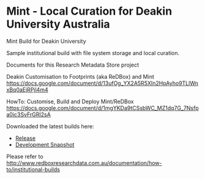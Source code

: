 Mint - Local Curation for Deakin University Australia
======================

Mint Build for Deakin University

Sample institutional build with file system storage and local curation.



Documents for this Research Metadata Store project

Deakin Customisation to Footprints (aka ReDBox) and Mint
https://docs.google.com/document/d/13ufOg_YX2A5R5XIn2HpAyho9TLlWnxBq0aEjRPjl4m4


HowTo: Customise, Build and Deploy Mint/ReDBox
https://docs.google.com/document/d/1mgYKDa9tCSsbWC_MZ1dq7G_7Nsfpa0ic3SvFrGRI2sA



Downloaded the latest builds here:

* [Release](http://dev.redboxresearchdata.com.au/nexus/service/local/artifact/maven/redirect?r=releases&g=com.googlecode.redbox-mint&a=mint-local-curation-demo&v=LATEST&c=build&e=tar.gz)
* [Development Snapshot](http://dev.redboxresearchdata.com.au/nexus/service/local/artifact/maven/redirect?r=snapshots&g=com.googlecode.redbox-mint&a=mint-local-curation-demo&v=LATEST&c=build&e=tar.gz)

Please refer to http://www.redboxresearchdata.com.au/documentation/how-to/institutional-builds
